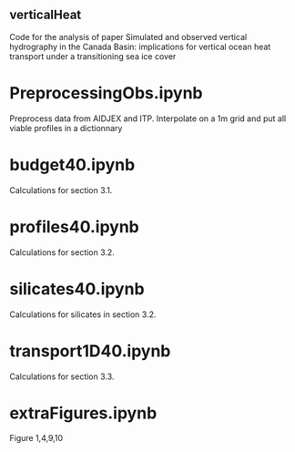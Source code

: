 ## verticalHeat
Code for the analysis of paper Simulated and observed vertical hydrography in the Canada Basin: implications for vertical ocean heat transport under a transitioning sea ice cover

# PreprocessingObs.ipynb
Preprocess data from AIDJEX and ITP. Interpolate on a 1m grid and put all viable profiles in a dictionnary

# budget40.ipynb
Calculations for section 3.1.

# profiles40.ipynb
Calculations for section 3.2.

# silicates40.ipynb
Calculations for silicates in section 3.2.

# transport1D40.ipynb
Calculations for section 3.3.

# extraFigures.ipynb
Figure 1,4,9,10
